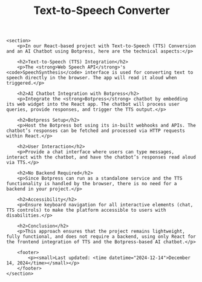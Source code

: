 <header>
        <h1>Text-to-Speech Converter</h1>
    </header>
    
    <section>
        <p>In our React-based project with Text-to-Speech (TTS) Conversion and an AI Chatbot using Botpress, here are the technical aspects:</p>
        
        <h2>Text-to-Speech (TTS) Integration</h2>
        <p>The <strong>Web Speech API</strong>'s <code>SpeechSynthesis</code> interface is used for converting text to speech directly in the browser. The app will read it aloud when triggered.</p>

        <h2>AI Chatbot Integration with Botpress</h2>
        <p>Integrate the <strong>Botpress</strong> chatbot by embedding its web widget into the React app. The chatbot will process user queries, provide responses, and trigger the TTS output.</p>
        
        <h2>Botpress Setup</h2>
        <p>Host the Botpress bot using its in-built webhooks and APIs. The chatbot’s responses can be fetched and processed via HTTP requests within React.</p>

        <h2>User Interaction</h2>
        <p>Provide a chat interface where users can type messages, interact with the chatbot, and have the chatbot’s responses read aloud via TTS.</p>

        <h2>No Backend Required</h2>
        <p>Since Botpress can run as a standalone service and the TTS functionality is handled by the browser, there is no need for a backend in your project.</p>

        <h2>Accessibility</h2>
        <p>Ensure keyboard navigation for all interactive elements (chat, TTS controls) to make the platform accessible to users with disabilities.</p>

        <h2>Conclusion</h2>
        <p>This approach ensures that the project remains lightweight, fully functional, and does not require a backend, using only React for the frontend integration of TTS and the Botpress-based AI chatbot.</p>
        
        <footer>
            <p><small>Last updated: <time datetime="2024-12-14">December 14, 2024</time></small></p>
        </footer>
    </section>
